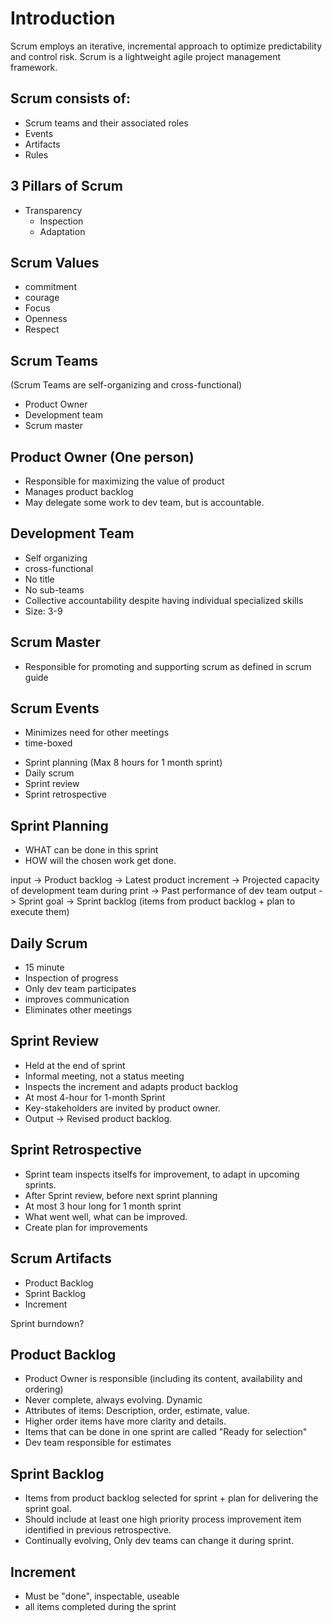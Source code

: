 # Introduction
Scrum employs an iterative, incremental approach to optimize predictability and control risk.
Scrum is a lightweight agile project management framework.

## Scrum consists of:
- Scrum teams and their associated roles
- Events
- Artifacts
- Rules

## 3 Pillars of Scrum

 - Transparency
   - Inspection
   - Adaptation

## Scrum Values
- commitment
- courage
- Focus
- Openness
- Respect

## Scrum Teams 
(Scrum Teams are self-organizing and cross-functional)
- Product Owner  
- Development team  
- Scrum master  

Product Owner (One person)
-------------
- Responsible for maximizing the value of product
- Manages product backlog
- May delegate some work to dev team, but is accountable.

Development Team
----------------
- Self organizing
- cross-functional
- No title
- No sub-teams
- Collective accountability despite having individual specialized skills
- Size: 3-9

Scrum Master
---------------
- Responsible for promoting and supporting scrum as defined in scrum guide

Scrum Events
--------------
* Minimizes need for other meetings
* time-boxed


- Sprint planning (Max 8 hours for 1 month sprint)
- Daily scrum
- Sprint review
- Sprint retrospective



Sprint Planning
-----------------
- WHAT can be done in this sprint
- HOW will the chosen work get done.

input
	-> Product backlog
	-> Latest product increment
	-> Projected capacity of development team during print
	-> Past performance of dev team
output
	-> Sprint goal
	-> Sprint backlog (items from product backlog + plan to execute them)

Daily Scrum
---------------------
- 15 minute
- Inspection of progress 
- Only dev team participates
- improves communication
- Eliminates other meetings


Sprint Review
-------------------
- Held at the end of sprint
- Informal meeting, not a status meeting
- Inspects the increment and adapts product backlog
- At most 4-hour for 1-month Sprint
- Key-stakeholders are invited by product owner.
- Output -> Revised product backlog.


Sprint Retrospective
---------------------------
- Sprint team inspects itselfs for improvement, to adapt in upcoming sprints.
- After Sprint review, before next sprint planning
- At most 3 hour long for 1 month sprint
- What went well, what can be improved.
- Create plan for improvements

Scrum Artifacts
---------------------
- Product Backlog
- Sprint Backlog
- Increment

Sprint burndown?

Product Backlog
-------------------
- Product Owner is responsible (including its content, availability and ordering)
- Never complete, always evolving. Dynamic
- Attributes of items: Description, order, estimate, value.
- Higher order items have more clarity and details.
- Items that can be done in one sprint are called "Ready for selection"
- Dev team responsible for estimates

Sprint Backlog
-------------------
- Items from product backlog selected for sprint + plan for delivering the sprint goal.
- Should include at least one high priority process improvement item identified in previous retrospective.
- Continually evolving, Only dev teams can change it during sprint.

Increment
-----------------
- Must be "done", inspectable, useable
- all items completed during the sprint





<!--stackedit_data:
eyJoaXN0b3J5IjpbLTczNDA3Mjk1Nl19
-->